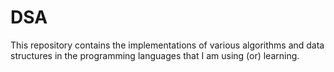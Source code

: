 # DSA
This repository contains the implementations of various algorithms and data structures
in the programming languages that I am using (or) learning.

